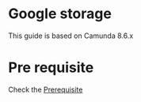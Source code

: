# Google storage

This guide is based on Camunda 8.6.x

# Pre requisite

Check the [Prerequisite](GooglePrerequisite.md)
